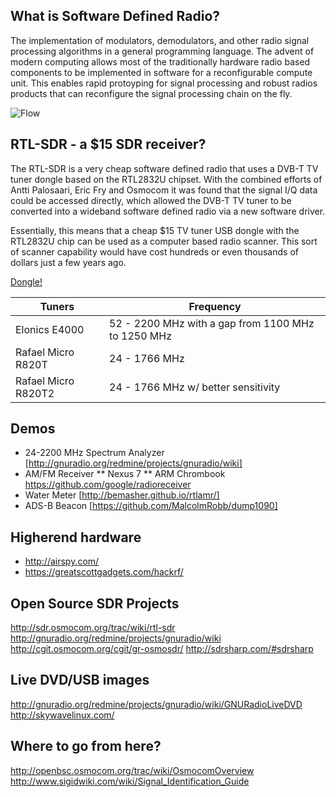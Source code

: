 ## What is Software Defined Radio?

The implementation of modulators, demodulators, and other radio signal processing algorithms in a general programming language. The advent of modern computing allows most of the traditionally hardware radio based components to be implemented in software for a reconfigurable compute unit. This enables rapid protoyping for   signal processing and robust radios products that can reconfigure the signal processing chain on the fly.

![Flow](https://cdn.rawgit.com/wfrisby/sdr-info/master/imgs/SDR_et_WF.svg)

## RTL-SDR - a $15 SDR receiver?

The RTL-SDR is a very cheap software defined radio that uses a DVB-T TV tuner dongle based on the RTL2832U chipset. With the combined efforts of Antti Palosaari, Eric Fry and Osmocom it was found that the signal I/Q data could be accessed directly, which allowed the DVB-T TV tuner to be converted into a wideband software defined radio via a new software driver.

Essentially, this means that a cheap $15 TV tuner USB dongle with the RTL2832U chip can be used as a computer based radio scanner. This sort of scanner capability would have cost hundreds or even thousands of dollars just a few years ago.

[Dongle!](https://cdn.rawgit.com/wfrisby/sdr-info/master/imgs/ezcap_top.jpg)

| Tuners | Frequency |
| ------ | --------- |
| Elonics E4000 | 52 - 2200 MHz with a gap from 1100 MHz to 1250 MHz |
| Rafael Micro R820T | 24 - 1766 MHz |
| Rafael Micro R820T2 | 24 - 1766 MHz w/ better sensitivity |

## Demos
* 24-2200 MHz Spectrum Analyzer [http://gnuradio.org/redmine/projects/gnuradio/wiki]
* AM/FM Receiver
** Nexus 7
** ARM Chrombook https://github.com/google/radioreceiver
* Water Meter [http://bemasher.github.io/rtlamr/]
* ADS-B Beacon [https://github.com/MalcolmRobb/dump1090]

## Higherend hardware
* http://airspy.com/
* https://greatscottgadgets.com/hackrf/

## Open Source SDR Projects
http://sdr.osmocom.org/trac/wiki/rtl-sdr
http://gnuradio.org/redmine/projects/gnuradio/wiki
http://cgit.osmocom.org/cgit/gr-osmosdr/
http://sdrsharp.com/#sdrsharp

## Live DVD/USB images
http://gnuradio.org/redmine/projects/gnuradio/wiki/GNURadioLiveDVD
http://skywavelinux.com/

## Where to go from here?
http://openbsc.osmocom.org/trac/wiki/OsmocomOverview
http://www.sigidwiki.com/wiki/Signal_Identification_Guide
